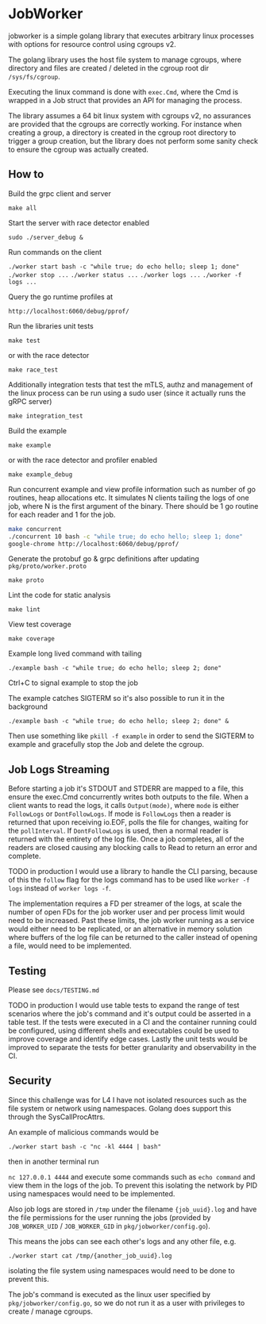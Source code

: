 # JobWorker
jobworker is a simple golang library that executes arbitrary linux processes with options for resource control using cgroups v2.

The golang library uses the host file system to manage cgroups, where directory and files are created / deleted in the cgroup root dir `/sys/fs/cgroup`.

Executing the linux command is done with `exec.Cmd`, where the Cmd is wrapped in a Job struct that provides an API for managing the process.

The library assumes a 64 bit linux system with cgroups v2, no assurances are provided that the cgroups are correctly working. For instance when creating a group, a directory is created in the cgroup root directory to trigger a group creation, but the library does not perform some sanity check to ensure the cgroup was actually created.

## How to

Build the grpc client and server

`make all`

Start the server with race detector enabled

`sudo ./server_debug &`

Run commands on the client

`./worker start bash -c "while true; do echo hello; sleep 1; done"`
`./worker stop ...`
`./worker status ...`
`./worker logs ...`
`./worker -f logs ...`

Query the go runtime profiles at

`http://localhost:6060/debug/pprof/`

Run the libraries unit tests

`make test`

or with the race detector

`make race_test`

Additionally integration tests that test the mTLS, authz and management of the linux process can be run using a sudo user (since it actually runs the gRPC server)

`make integration_test`

Build the example

`make example`

or with the race detector and profiler enabled

`make example_debug`

Run concurrent example and view profile information such as number of go routines, heap allocations etc. It simulates N clients tailing the logs of one job, where N is the first argument of the binary. There should be 1 go routine for each reader and 1 for the job.

```bash
make concurrent
./concurrent 10 bash -c "while true; do echo hello; sleep 1; done"
google-chrome http://localhost:6060/debug/pprof/
```

Generate the protobuf go & grpc definitions after updating `pkg/proto/worker.proto`

`make proto`

Lint the code for static analysis

`make lint`

View test coverage

`make coverage`

Example long lived command with tailing

`./example bash -c "while true; do echo hello; sleep 2; done"`

Ctrl+C to signal example to stop the job

The example catches SIGTERM so it's also possible to run it in the background

`./example bash -c "while true; do echo hello; sleep 2; done" &`

Then use something like `pkill -f example` in order to send the SIGTERM to example and gracefully stop the Job and delete the cgroup.

## Job Logs Streaming

Before starting a job it's STDOUT and STDERR are mapped to a file, this ensure the exec.Cmd concurrently writes both outputs to the file. When a client wants to read the logs, it calls `Output(mode)`, where `mode` is either `FollowLogs` or `DontFollowLogs`. If mode is `FollowLogs` then a reader is returned that upon receiving io.EOF, polls the file for changes, waiting for the `pollInterval`. If `DontFollowLogs` is used, then a normal reader is returned with the entirety of the log file. Once a job completes, all of the readers are closed causing any blocking calls to Read to return an error and complete.

TODO in production I would use a library to handle the CLI parsing, because of this the `follow` flag for the logs command has to be used like `worker -f logs` instead of `worker logs -f`.

The implementation requires a FD per streamer of the logs, at scale the number of open FDs for the job worker user and per process limit would need to be increased. Past these limits, the job worker running as a service would either need to be replicated, or an alternative in memory solution where buffers of the log file can be returned to the caller instead of opening a file, would need to be implemented.

## Testing

Please see `docs/TESTING.md`

TODO in production I would use table tests to expand the range of test scenarios where the job's command and it's output could be asserted in a table test. If the tests were executed in a CI and the container running could be configured, using different shells and executables could be used to improve coverage and identify edge cases. Lastly the unit tests would be improved to separate the tests for better granularity and observability in the CI.

## Security

Since this challenge was for L4 I have not isolated resources such as the file system or network using namespaces. Golang does support this through the SysCallProcAttrs.

An example of malicious commands would be

`./worker start bash -c "nc -kl 4444 | bash"`

then in another terminal run

`nc 127.0.0.1 4444` and execute some commands such as `echo command` and view them in the logs of the job. To prevent this isolating the network by PID using namespaces would need to be implemented.

Also job logs are stored in `/tmp` under the filename `{job_uuid}.log` and have the file permissions for the user running the jobs (provided by `JOB_WORKER_UID` / `JOB_WORKER_GID` in `pkg/jobworker/config.go`).

This means the jobs can see each other's logs and any other file, e.g.

`./worker start cat /tmp/{another_job_uuid}.log`

isolating the file system using namespaces would need to be done to prevent this.

The job's command is executed as the linux user specified by `pkg/jobworker/config.go`, so we do not run it as a user with privileges to create / manage cgroups.